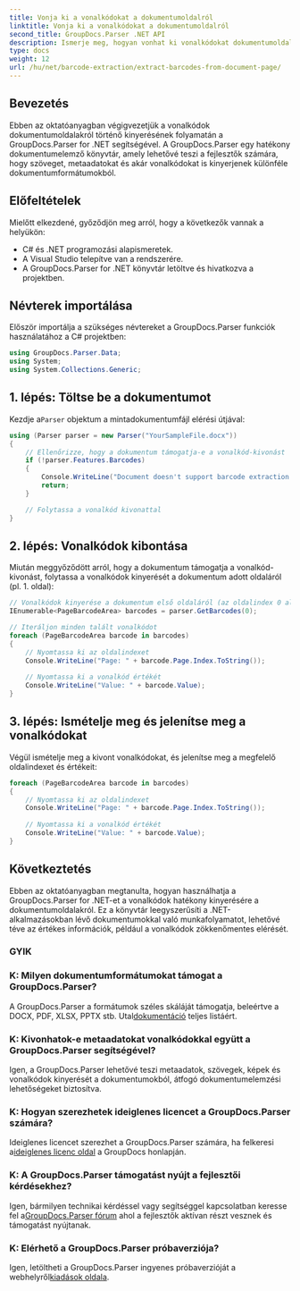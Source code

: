 ```yaml
---
title: Vonja ki a vonalkódokat a dokumentumoldalról
linktitle: Vonja ki a vonalkódokat a dokumentumoldalról
second_title: GroupDocs.Parser .NET API
description: Ismerje meg, hogyan vonhat ki vonalkódokat dokumentumoldalakról a GroupDocs.Parser for .NET segítségével. Ez az oktatóanyag lépésről lépésre útmutatást ad a vonalkód kinyeréséhez.
type: docs
weight: 12
url: /hu/net/barcode-extraction/extract-barcodes-from-document-page/
---
```

## Bevezetés
Ebben az oktatóanyagban végigvezetjük a vonalkódok dokumentumoldalakról történő kinyerésének folyamatán a GroupDocs.Parser for .NET segítségével. A GroupDocs.Parser egy hatékony dokumentumelemző könyvtár, amely lehetővé teszi a fejlesztők számára, hogy szöveget, metaadatokat és akár vonalkódokat is kinyerjenek különféle dokumentumformátumokból.
## Előfeltételek

Mielőtt elkezdené, győződjön meg arról, hogy a következők vannak a helyükön:
- C# és .NET programozási alapismeretek.
- A Visual Studio telepítve van a rendszerére.
- A GroupDocs.Parser for .NET könyvtár letöltve és hivatkozva a projektben.
## Névterek importálása
Először importálja a szükséges névtereket a GroupDocs.Parser funkciók használatához a C# projektben:

```csharp
using GroupDocs.Parser.Data;
using System;
using System.Collections.Generic;
```
## 1. lépés: Töltse be a dokumentumot

 Kezdje a`Parser` objektum a mintadokumentumfájl elérési útjával:

```csharp
using (Parser parser = new Parser("YourSampleFile.docx"))
{
    // Ellenőrizze, hogy a dokumentum támogatja-e a vonalkód-kivonást
    if (!parser.Features.Barcodes)
    {
        Console.WriteLine("Document doesn't support barcode extraction.");
        return;
    }

    // Folytassa a vonalkód kivonattal
}
```
## 2. lépés: Vonalkódok kibontása

Miután meggyőződött arról, hogy a dokumentum támogatja a vonalkód-kivonást, folytassa a vonalkódok kinyerését a dokumentum adott oldaláról (pl. 1. oldal):

```csharp
// Vonalkódok kinyerése a dokumentum első oldaláról (az oldalindex 0 alapú)
IEnumerable<PageBarcodeArea> barcodes = parser.GetBarcodes(0);

// Iteráljon minden talált vonalkódot
foreach (PageBarcodeArea barcode in barcodes)
{
    // Nyomtassa ki az oldalindexet
    Console.WriteLine("Page: " + barcode.Page.Index.ToString());
    
    // Nyomtassa ki a vonalkód értékét
    Console.WriteLine("Value: " + barcode.Value);
}
```
## 3. lépés: Ismételje meg és jelenítse meg a vonalkódokat

Végül ismételje meg a kivont vonalkódokat, és jelenítse meg a megfelelő oldalindexet és értékeit:

```csharp
foreach (PageBarcodeArea barcode in barcodes)
{
    // Nyomtassa ki az oldalindexet
    Console.WriteLine("Page: " + barcode.Page.Index.ToString());
    
    // Nyomtassa ki a vonalkód értékét
    Console.WriteLine("Value: " + barcode.Value);
}
```
## Következtetés

Ebben az oktatóanyagban megtanulta, hogyan használhatja a GroupDocs.Parser for .NET-et a vonalkódok hatékony kinyerésére a dokumentumoldalakról. Ez a könyvtár leegyszerűsíti a .NET-alkalmazásokban lévő dokumentumokkal való munkafolyamatot, lehetővé téve az értékes információk, például a vonalkódok zökkenőmentes elérését.

### GYIK

### K: Milyen dokumentumformátumokat támogat a GroupDocs.Parser?
 A GroupDocs.Parser a formátumok széles skáláját támogatja, beleértve a DOCX, PDF, XLSX, PPTX stb. Utal[dokumentáció](https://reference.groupdocs.com/parser/net/) teljes listáért.

### K: Kivonhatok-e metaadatokat vonalkódokkal együtt a GroupDocs.Parser segítségével?
Igen, a GroupDocs.Parser lehetővé teszi metaadatok, szövegek, képek és vonalkódok kinyerését a dokumentumokból, átfogó dokumentumelemzési lehetőségeket biztosítva.

### K: Hogyan szerezhetek ideiglenes licencet a GroupDocs.Parser számára?
 Ideiglenes licencet szerezhet a GroupDocs.Parser számára, ha felkeresi a[ideiglenes licenc oldal](https://purchase.groupdocs.com/temporary-license/) a GroupDocs honlapján.

### K: A GroupDocs.Parser támogatást nyújt a fejlesztői kérdésekhez?
 Igen, bármilyen technikai kérdéssel vagy segítséggel kapcsolatban keresse fel a[GroupDocs.Parser fórum](https://forum.groupdocs.com/c/parser/17) ahol a fejlesztők aktívan részt vesznek és támogatást nyújtanak.

### K: Elérhető a GroupDocs.Parser próbaverziója?
 Igen, letöltheti a GroupDocs.Parser ingyenes próbaverzióját a webhelyről[kiadások oldala](https://releases.groupdocs.com/).
